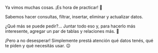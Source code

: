 Ya vimos muchas cosas. ¡Es hora de practicar! :muscle:

Sabemos hacer consultas, filtrar, insertar, eliminar y actualizar datos. 

¿Qué más se puede pedir?... Juntar todo eso y, para hacerlo más interesente, agregar un par de tablas y relaciones más. :grimacing:

¡Pero a no desesperar! Simplemente prestá atención qué datos tenés, qué te piden y qué necesitás usar. :wink: